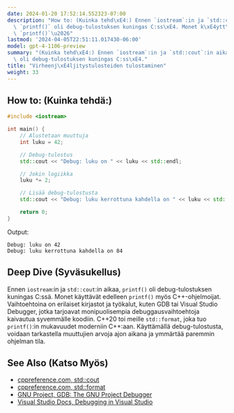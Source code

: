 ```yaml
---
date: 2024-01-20 17:52:14.552323-07:00
description: "How to: (Kuinka tehd\xE4:) Ennen `iostream`:in ja `std::cout`:in aikaa,\
  \ `printf()` oli debug-tulostuksen kuningas C:ss\xE4. Monet k\xE4ytt\xE4v\xE4t edelleen\
  \ `printf()`\u2026"
lastmod: '2024-04-05T22:51:11.017430-06:00'
model: gpt-4-1106-preview
summary: "(Kuinka tehd\xE4:) Ennen `iostream`:in ja `std::cout`:in aikaa, `printf()`\
  \ oli debug-tulostuksen kuningas C:ss\xE4."
title: "Virheenj\xE4ljitystulosteiden tulostaminen"
weight: 33
---
```


## How to: (Kuinka tehdä:)
```C++
#include <iostream>

int main() {
    // Alustetaan muuttuja
    int luku = 42;

    // Debug-tulostus
    std::cout << "Debug: luku on " << luku << std::endl;

    // Jokin logiikka
    luku *= 2;

    // Lisää debug-tulostusta
    std::cout << "Debug: luku kerrottuna kahdella on " << luku << std::endl;

    return 0;
}
```

Output:
```
Debug: luku on 42
Debug: luku kerrottuna kahdella on 84
```

## Deep Dive (Syväsukellus)
Ennen `iostream`:in ja `std::cout`:in aikaa, `printf()` oli debug-tulostuksen kuningas C:ssä. Monet käyttävät edelleen `printf()` myös C++-ohjelmoijat. Vaihtoehtoina on erilaiset kirjastot ja työkalut, kuten GDB tai Visual Studio Debugger, jotka tarjoavat monipuolisempia debuggausvaihtoehtoja kaivautua syvemmälle koodiin. C++20 toi meille `std::format`, joka tuo `printf()`:in mukavuudet moderniin C++:aan. Käyttämällä debug-tulostusta, voidaan tarkastella muuttujien arvoja ajon aikana ja ymmärtää paremmin ohjelman tila.

## See Also (Katso Myös)
- [cppreference.com, std::cout](https://en.cppreference.com/w/cpp/io/cout)
- [cppreference.com, std::format](https://en.cppreference.com/w/cpp/utility/format)
- [GNU Project, GDB: The GNU Project Debugger](https://www.gnu.org/software/gdb/)
- [Visual Studio Docs, Debugging in Visual Studio](https://docs.microsoft.com/en-us/visualstudio/debugger/debugging-in-visual-studio)
